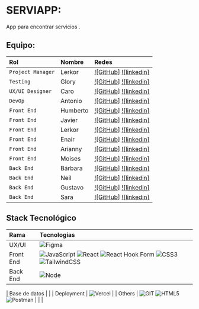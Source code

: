 # SERVIAPP:

App para encontrar servicios .<br>

## Equipo:

| Rol               | Nombre               | Redes                                                                                                                             |
| :---------------- | :------------------- | :-------------------------------------------------------------------------------------------------------------------------------- |
| `Project Manager` | Lerkor         | [![GitHub]](https://github.com) [![linkedin]](https://www.linkedin.com)                                  |
| `Testing`         | Glory | [![GitHub]](https://github.com) [![linkedin]](https://www.linkedin.com/)                                    |
| `UX/UI Designer`  | Caro     | [![GitHub]](https://github.com) [![linkedin]](https://www.linkedin.com)           |
| `DevOp`  | Antonio     | [![GitHub]](https://github.com) [![linkedin]](https://www.linkedin.com)           |
| `Front End`       | Humberto | [![GitHub]](https://github.com/juanmderosa) [![linkedin]](https://www.linkedin.com/)                               |
| `Front End`       | Javier    | [![GitHub]](https://github.com/jramire5) [![linkedin]](https://www.linkedin.com)                                |
| `Front End`       | Lerkor    | [![GitHub]](https://github.com/jramire5) [![linkedin]](https://www.linkedin.com)                                |
| `Front End`       | Enair   | [![GitHub]](https://github.com/jramire5) [![linkedin]](https://www.linkedin.com)                                |
| `Front End`       | Arianny   | [![GitHub]](https://github.com/jramire5) [![linkedin]](https://www.linkedin.com)                                |
| `Front End`       | Moises    | [![GitHub]](https://github.com/jramire5) [![linkedin]](https://www.linkedin.com)                                |
| `Back End`        | Bárbara         | [![GitHub]](https://github.com) [![linkedin]](https://www.linkedin.com)                       |
| `Back End`        | Neil         | [![GitHub]](https://github.com) [![linkedin]](https://www.linkedin.com)                       |
| `Back End`        | Gustavo    | [![GitHub]](https://github.com) [![linkedin]](https://www.linkedin.com)                       |
| `Back End`        | Sara   | [![GitHub]](https://github.com) [![linkedin]](https://www.linkedin.com)                       |



## Stack Tecnológico


| Rama          | Tecnologías             |
| :------------ | :---------------------------------------------------------------------------------------------------------------------------------------------------------------------------------------------------------------------------------------------------------------------------------------------------------------------------------------------------------------------------------------------------------------------------------------------------------------------------------------------------------------------------------------------------------------------------------------------------------------------------------------------------------------------------------------------------------------------------- |
| UX/UI         | ![Figma](https://img.shields.io/badge/figma-%23F24E1E.svg?style=for-the-badge&logo=figma&logoColor=white)          |
| Front End     | ![JavaScript](https://img.shields.io/badge/javascript-%23323330.svg?style=for-the-badge&logo=javascript&logoColor=%23F7DF1E) ![React](https://img.shields.io/badge/react-%2320232a.svg?style=for-the-badge&logo=react&logoColor=%2361DAFB) ![React Hook Form](https://img.shields.io/badge/React%20Hook%20Form-%23EC5990.svg?style=for-the-badge&logo=reacthookform&logoColor=white) ![CSS3](https://img.shields.io/badge/css3-%231572B6.svg?style=for-the-badge&logo=css3&logoColor=white) ![TailwindCSS](https://img.shields.io/badge/tailwindcss-%2338B2AC.svg?style=for-the-badge&logo=tailwind-css&logoColor=white) |
| Back End      | ![Node]()          |

| Base de datos |                                                                                                                                                                |
| Deployment    | ![Vercel](https://img.shields.io/badge/vercel-%23000000.svg?style=for-the-badge&logo=vercel&logoColor=white)                                               |
| Others        | ![GIT](https://img.shields.io/badge/Git-fc6d26?style=for-the-badge&logo=git&logoColor=white) ![HTML5](https://img.shields.io/badge/html5-%23E34F26.svg?style=for-the-badge&logo=html5&logoColor=white) ![Postman](https://img.shields.io/badge/Postman-FF6C37?style=for-the-badge&logo=postman&logoColor=white) |
|               |


